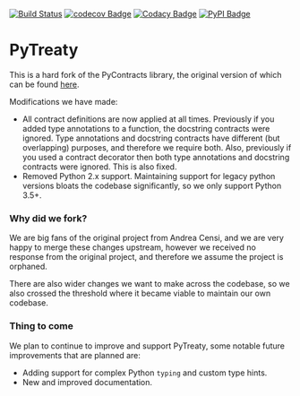 [![Build Status](https://travis-ci.org/bluecoveltd/contracts.svg?branch=master)](https://travis-ci.org/bluecoveltd/contracts)
[![codecov Badge](https://codecov.io/gh/bluecoveltd/contracts/branch/master/graph/badge.svg)](https://codecov.io/gh/bluecoveltd/contracts)
[![Codacy Badge](https://api.codacy.com/project/badge/Grade/b7e92327c90e4fa895d9dc53224053b2)](https://www.codacy.com/app/AaronCritchley/contracts?utm_source=github.com&amp;utm_medium=referral&amp;utm_content=bluecoveltd/contracts&amp;utm_campaign=Badge_Grade)
[![PyPI Badge](https://img.shields.io/pypi/v/pytreaty.svg)](https://pypi.org/project/pytreaty/)


# PyTreaty

This is a hard fork of the PyContracts library, the original version
of which can be found [here](https://github.com/AndreaCensi/contracts).

Modifications we have made:

- All contract definitions are now applied at all times. Previously
  if you added type annotations to a function, the docstring contracts
  were ignored. Type annotations and docstring contracts have different
  (but overlapping) purposes, and therefore we require both.
  Also, previously if you used a contract decorator then both type
  annotations and docstring contracts were ignored. This is also fixed.
- Removed Python 2.x support. Maintaining support for legacy python
  versions bloats the codebase significantly, so we only support Python
  3.5+.
  
### Why did we fork?

We are big fans of the original project from Andrea Censi, and we are
very happy to merge these changes upstream, however we received
no response from the original project, and therefore we assume the 
project is orphaned.

There are also wider changes we want to make across the codebase, so we
also crossed the threshold where it became viable to maintain our own
codebase.

### Thing to come

We plan to continue to improve and support PyTreaty, some notable future
improvements that are planned are:

* Adding support for complex Python `typing` and custom type hints.
* New and improved documentation.
